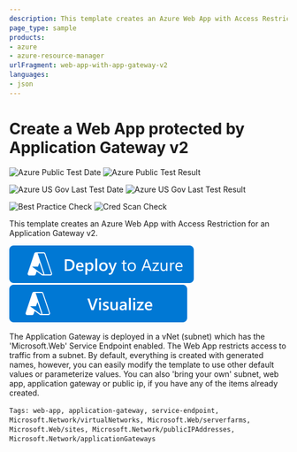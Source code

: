 ```yaml
---
description: This template creates an Azure Web App with Access Restriction for an Application Gateway v2. The Application Gateway is deployed in a vNet (subnet) which has a 'Microsoft.Web' Service Endpoint enabled. The Web App restricts access to traffic from the subnet.
page_type: sample
products:
- azure
- azure-resource-manager
urlFragment: web-app-with-app-gateway-v2
languages:
- json
---
```

# Create a Web App protected by Application Gateway v2

![Azure Public Test Date](https://azurequickstartsservice.blob.core.windows.net/badges/quickstarts/microsoft.web/web-app-with-app-gateway-v2/PublicLastTestDate.svg)
![Azure Public Test Result](https://azurequickstartsservice.blob.core.windows.net/badges/quickstarts/microsoft.web/web-app-with-app-gateway-v2/PublicDeployment.svg)

![Azure US Gov Last Test Date](https://azurequickstartsservice.blob.core.windows.net/badges/quickstarts/microsoft.web/web-app-with-app-gateway-v2/FairfaxLastTestDate.svg)
![Azure US Gov Last Test Result](https://azurequickstartsservice.blob.core.windows.net/badges/quickstarts/microsoft.web/web-app-with-app-gateway-v2/FairfaxDeployment.svg)

![Best Practice Check](https://azurequickstartsservice.blob.core.windows.net/badges/quickstarts/microsoft.web/web-app-with-app-gateway-v2/BestPracticeResult.svg)
![Cred Scan Check](https://azurequickstartsservice.blob.core.windows.net/badges/quickstarts/microsoft.web/web-app-with-app-gateway-v2/CredScanResult.svg)

This template creates an Azure Web App with Access Restriction for an Application Gateway v2.

[![Deploy To Azure](https://raw.githubusercontent.com/Azure/azure-quickstart-templates/master/1-CONTRIBUTION-GUIDE/images/deploytoazure.svg?sanitize=true)](https://portal.azure.com/#create/Microsoft.Template/uri/https%3A%2F%2Fraw.githubusercontent.com%2Fdustinwooldridge%2Fazure-quickstart-templates%2Fmaster%2Fquickstarts%2Fmicrosoft.web%2Fweb-app-with-app-gateway-v2%2Fazuredeploy.json)
[![Visualize](https://raw.githubusercontent.com/Azure/azure-quickstart-templates/master/1-CONTRIBUTION-GUIDE/images/visualizebutton.svg?sanitize=true)](http://armviz.io/#/?load=https%3A%2F%2Fraw.githubusercontent.com%2Fdustinwooldridge%2Fazure-quickstart-templates%2Fmaster%2Fquickstarts%2Fmicrosoft.web%2Fweb-app-with-app-gateway-v2%2Fazuredeploy.json)

The Application Gateway is deployed in a vNet (subnet) which has the 'Microsoft.Web' Service Endpoint enabled. The Web App restricts access to traffic from a subnet. By default, everything is created with generated names, however, you can easily modify the template to use other default values or parameterize values. You can also 'bring your own' subnet, web app, application gateway or public ip, if you have any of the items already created.

`Tags: web-app, application-gateway, service-endpoint, Microsoft.Network/virtualNetworks, Microsoft.Web/serverfarms, Microsoft.Web/sites, Microsoft.Network/publicIPAddresses, Microsoft.Network/applicationGateways`

